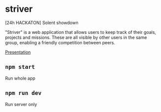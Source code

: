 # striver

[24h HACKATON] Solent showdown

"Striver" is a web application that allows users to keep track of their goals, projects and missions. These are all visible by other users in the same group, enabling a friendly competition between peers.

[Presentation](Striver.pdf)

## `npm start`

Run whole app

## `npm run dev`

Run server only
